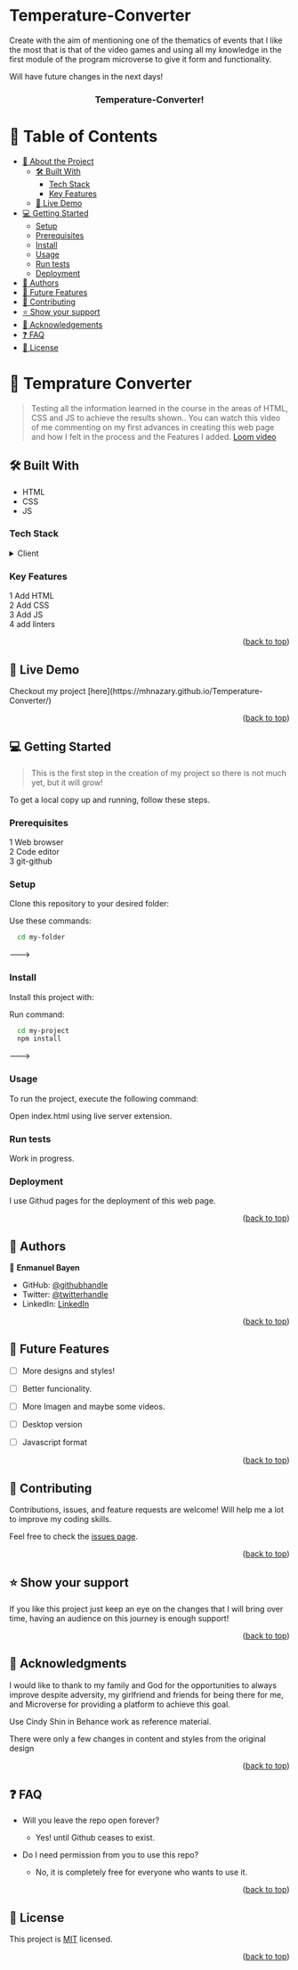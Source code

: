 # Temperature-Converter


Create with the aim of mentioning one of the thematics of events that I like the most that is that of the video games and using all my knowledge in the first module of the program microverse to give it form and functionality. 

Will have future changes in the next days!  

<a name="readme-top"></a>  
    
    
<div align="center">   

  <h3 id="title"><b>Temperature-Converter!</b></h3>

</div>



# 📗 Table of Contents

- [📖 About the Project](#about-project)
  - [🛠 Built With](#built-with)
    - [Tech Stack](#tech-stack)
    - [Key Features](#key-features)
  - [🚀 Live Demo](#live-demo)
- [💻 Getting Started](#getting-started)
  - [Setup](#setup)
  - [Prerequisites](#prerequisites)
  - [Install](#install)
  - [Usage](#usage)
  - [Run tests](#run-tests)
  - [Deployment](#triangular_flag_on_post-deployment)
- [👥 Authors](#authors)
- [🔭 Future Features](#future-features)
- [🤝 Contributing](#contributing)
- [⭐️ Show your support](#support)
- [🙏 Acknowledgements](#acknowledgements)
- [❓ FAQ](#faq)
- [📝 License](#license)



# 📖 Temprature Converter <a name="about-project"></a>

> Testing all the information learned in the course in the areas of HTML, CSS and JS to achieve the results shown..
> You can watch this video of me commenting on my first advances in creating this web page and how I felt in the process and the Features I added. [Loom video](https://www.loom.com/share/7fb4ce81b2bb4336ab525c2228f151f4)

## 🛠 Built With <a name="built-with"></a>

- HTML
- CSS
- JS

### Tech Stack <a name="tech-stack"></a>

<details>
  <summary>Client</summary>
  <ul>
    <li><a href="https://reactjs.org/">HTML</a></li>
    <li><a href="https://reactjs.org/">CSS</a></li>
  </ul>
</details>



### Key Features <a name="key-features"></a>

1 Add HTML <br>
2 Add CSS<br>
3 Add JS<br> 
4 add linters<br>

<p align="right">(<a href="#readme-top">back to top</a>)</p>

## 🚀 Live Demo <a name="live-demo"></a>

<p> Checkout my project [here](https://mhnazary.github.io/Temperature-Converter/) </p>  

<p align="right">(<a href="#readme-top">back to top</a>)</p>


## 💻 Getting Started <a name="getting-started"></a>

> This is the first step in the creation of my project so there is not much yet, but it will grow!

To get a local copy up and running, follow these steps.

### Prerequisites

1 Web browser <br>
2 Code editor   <br>
3 git-github<br>

### Setup

Clone this repository to your desired folder:

Use these commands: 

```sh
  cd my-folder
```
--->

### Install

Install this project with:


Run command:

```sh
  cd my-project
  npm install
```
--->

### Usage

To run the project, execute the following command:

Open index.html using live server extension.

### Run tests

Work in progress.

### Deployment

I use Githud pages for the deployment of this web page.

<p align="right">(<a href="#readme-top">back to top</a>)</p>



## 👥 Authors <a name="authors"></a>

👤 **Enmanuel Bayen**

- GitHub: [@githubhandle](https://github.com/mhnazary)
- Twitter: [@twitterhandle](https://twitter.com/mh_nazary)
- LinkedIn: [LinkedIn](https://www.linkedin.com/in/mh-nazary-515686204/)

<p align="right">(<a href="#readme-top">back to top</a>)</p>


## 🔭 Future Features <a name="future-features"></a>

- [ ] More designs and styles!
- [ ] Better funcionality.
- [ ] More Imagen and maybe some videos.
- [ ] Desktop version
- [ ] Javascript format


<p align="right">(<a href="#readme-top">back to top</a>)</p>



## 🤝 Contributing <a name="contributing"></a>

Contributions, issues, and feature requests are welcome! Will help me a lot to improve my coding skills.

Feel free to check the [issues page](../../issues/).

<p align="right">(<a href="#readme-top">back to top</a>)</p>



## ⭐️ Show your support <a name="support"></a>


If you like this project just keep an eye on the changes that I will bring over time, having an audience on this journey is enough support!

<p align="right">(<a href="#readme-top">back to top</a>)</p>



## 🙏 Acknowledgments <a name="acknowledgements"></a>

I would like to thank to my family and God for the opportunities to always improve despite adversity, my girlfriend and friends for being there for me, and Microverse for providing a platform to achieve this goal.

Use Cindy Shin in Behance</a> work as reference material.  

There were only a few changes in content and styles from the original design

<p align="right">(<a href="#readme-top">back to top</a>)</p>



## ❓ FAQ <a name="faq"></a>


- Will you leave the repo open forever?

  - Yes! until Github ceases to exist.

- Do I need permission from you to use this repo?

  - No, it is completely free for everyone who wants to use it.

<p align="right">(<a href="#readme-top">back to top</a>)</p>



## 📝 License <a name="license"></a>

This project is [MIT](./LICENSE) licensed.




<p align="right">(<a href="#readme-top">back to top</a>)</p>
